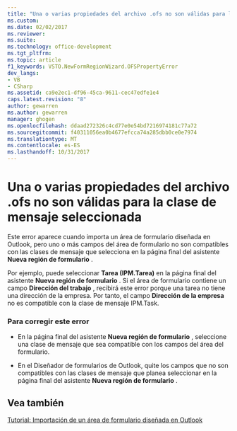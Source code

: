 ```yaml
---
title: "Una o varias propiedades del archivo .ofs no son válidas para la clase de mensaje seleccionada | Documentos de Microsoft"
ms.custom: 
ms.date: 02/02/2017
ms.reviewer: 
ms.suite: 
ms.technology: office-development
ms.tgt_pltfrm: 
ms.topic: article
f1_keywords: VSTO.NewFormRegionWizard.OFSPropertyError
dev_langs:
- VB
- CSharp
ms.assetid: ca9e2ec1-df96-45ca-9611-cec47edfe1e4
caps.latest.revision: "8"
author: gewarren
ms.author: gewarren
manager: ghogen
ms.openlocfilehash: ddaad272326c4cd77e0e54bd7216974181c77a72
ms.sourcegitcommit: f40311056ea0b4677efcca74a285dbb0ce0e7974
ms.translationtype: MT
ms.contentlocale: es-ES
ms.lasthandoff: 10/31/2017
---
```

# <a name="one-or-more-properties-in-the-ofs-file-are-not-valid-for-the-message-class-selected"></a>Una o varias propiedades del archivo .ofs no son válidas para la clase de mensaje seleccionada
  Este error aparece cuando importa un área de formulario diseñada en Outlook, pero uno o más campos del área de formulario no son compatibles con las clases de mensaje que selecciona en la página final del asistente **Nueva región de formulario** .  
  
 Por ejemplo, puede seleccionar **Tarea (IPM.Tarea)** en la página final del asistente **Nueva región de formulario** . Si el área de formulario contiene un campo **Dirección del trabajo** , recibirá este error porque una tarea no tiene una dirección de la empresa. Por tanto, el campo **Dirección de la empresa** no es compatible con la clase de mensaje IPM.Task.  
  
### <a name="to-correct-this-error"></a>Para corregir este error  
  
-   En la página final del asistente **Nueva región de formulario** , seleccione una clase de mensaje que sea compatible con los campos del área del formulario.  
  
-   En el Diseñador de formularios de Outlook, quite los campos que no son compatibles con las clases de mensaje que planea seleccionar en la página final del asistente **Nueva región de formulario** .  
  
## <a name="see-also"></a>Vea también  
 [Tutorial: Importación de un área de formulario diseñada en Outlook](../vsto/walkthrough-importing-a-form-region-that-is-designed-in-outlook.md)  
  
  
